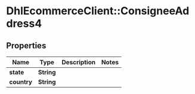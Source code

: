 # DhlEcommerceClient::ConsigneeAddress4

## Properties
Name | Type | Description | Notes
------------ | ------------- | ------------- | -------------
**state** | **String** |  |
**country** | **String** |  |


